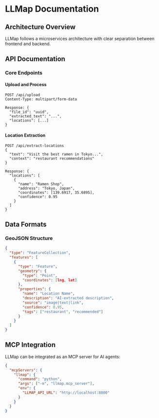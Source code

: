 # LLMap Documentation

## Architecture Overview

LLMap follows a microservices architecture with clear separation between frontend and backend.

## API Documentation

### Core Endpoints

#### Upload and Process
```
POST /api/upload
Content-Type: multipart/form-data

Response: {
  "file_id": "uuid",
  "extracted_text": "...",
  "locations": [...]
}
```

#### Location Extraction
```
POST /api/extract-locations
{
  "text": "Visit the best ramen in Tokyo...",
  "context": "restaurant recommendations"
}

Response: {
  "locations": [
    {
      "name": "Ramen Shop",
      "address": "Tokyo, Japan",
      "coordinates": [139.6917, 35.6895],
      "confidence": 0.95
    }
  ]
}
```

## Data Formats

### GeoJSON Structure
```json
{
  "type": "FeatureCollection",
  "features": [
    {
      "type": "Feature",
      "geometry": {
        "type": "Point",
        "coordinates": [lng, lat]
      },
      "properties": {
        "name": "Location Name",
        "description": "AI-extracted description",
        "source": "image|text|link",
        "confidence": 0.95,
        "tags": ["restaurant", "recommended"]
      }
    }
  ]
}
```

## MCP Integration

LLMap can be integrated as an MCP server for AI agents:

```json
{
  "mcpServers": {
    "llmap": {
      "command": "python",
      "args": ["-m", "llmap.mcp_server"],
      "env": {
        "LLMAP_API_URL": "http://localhost:8000"
      }
    }
  }
}
```